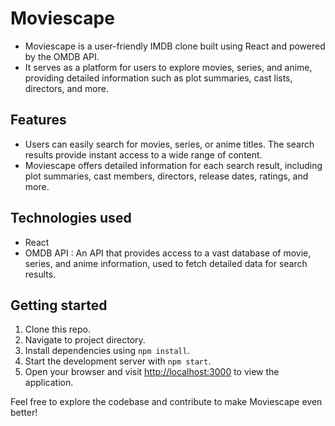 # Moviescape

- Moviescape is a user-friendly IMDB clone built using React and powered by the OMDB API.
- It serves as a platform for users to explore movies, series, and anime, providing detailed information such as plot summaries, cast lists, directors, and more.

## Features

- Users can easily search for movies, series, or anime titles. The search results provide instant access to a wide range of content.
- Moviescape offers detailed information for each search result, including plot summaries, cast members, directors, release dates, ratings, and more.

## Technologies used

- React
- OMDB API : An API that provides access to a vast database of movie, series, and anime information, used to fetch detailed data for search results.

## Getting started

1. Clone this repo.
2. Navigate to project directory.
3. Install dependencies using `npm install`.
4. Start the development server with `npm start`.
5. Open your browser and visit <http://localhost:3000> to view the application.

Feel free to explore the codebase and contribute to make Moviescape even better!
